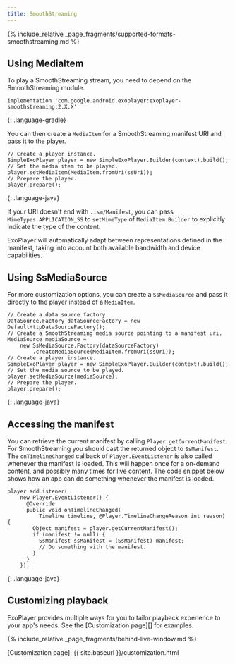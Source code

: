 ```yaml
---
title: SmoothStreaming
---
```


{% include_relative _page_fragments/supported-formats-smoothstreaming.md %}

## Using MediaItem ##

To play a SmoothStreaming stream, you need to depend on the SmoothStreaming
module.

~~~
implementation 'com.google.android.exoplayer:exoplayer-smoothstreaming:2.X.X'
~~~
{: .language-gradle}

You can then create a `MediaItem` for a SmoothStreaming manifest URI and pass it
to the player.

~~~
// Create a player instance.
SimpleExoPlayer player = new SimpleExoPlayer.Builder(context).build();
// Set the media item to be played.
player.setMediaItem(MediaItem.fromUri(ssUri));
// Prepare the player.
player.prepare();
~~~
{: .language-java}

If your URI doesn't end with `.ism/Manifest`, you can pass
`MimeTypes.APPLICATION_SS` to `setMimeType` of `MediaItem.Builder` to explicitly
indicate the type of the content.

ExoPlayer will automatically adapt between representations defined in the
manifest, taking into account both available bandwidth and device capabilities.

## Using SsMediaSource ##

For more customization options, you can create a `SsMediaSource` and pass it
directly to the player instead of a `MediaItem`.

~~~
// Create a data source factory.
DataSource.Factory dataSourceFactory = new DefaultHttpDataSourceFactory();
// Create a SmoothStreaming media source pointing to a manifest uri.
MediaSource mediaSource =
    new SsMediaSource.Factory(dataSourceFactory)
        .createMediaSource(MediaItem.fromUri(ssUri));
// Create a player instance.
SimpleExoPlayer player = new SimpleExoPlayer.Builder(context).build();
// Set the media source to be played.
player.setMediaSource(mediaSource);
// Prepare the player.
player.prepare();
~~~
{: .language-java}

## Accessing the manifest ##

You can retrieve the current manifest by calling `Player.getCurrentManifest`.
For SmoothStreaming you should cast the returned object to `SsManifest`. The
`onTimelineChanged` callback of `Player.EventListener` is also called whenever
the manifest is loaded. This will happen once for a on-demand content, and
possibly many times for live content. The code snippet below shows how an app
can do something whenever the manifest is loaded.

~~~
player.addListener(
    new Player.EventListener() {
      @Override
      public void onTimelineChanged(
          Timeline timeline, @Player.TimelineChangeReason int reason) {
        Object manifest = player.getCurrentManifest();
        if (manifest != null) {
          SsManifest ssManifest = (SsManifest) manifest;
          // Do something with the manifest.
        }
      }
    });
~~~
{: .language-java}

## Customizing playback ##

ExoPlayer provides multiple ways for you to tailor playback experience to your
app's needs. See the [Customization page][] for examples.

{% include_relative _page_fragments/behind-live-window.md %}

[Customization page]: {{ site.baseurl }}/customization.html
